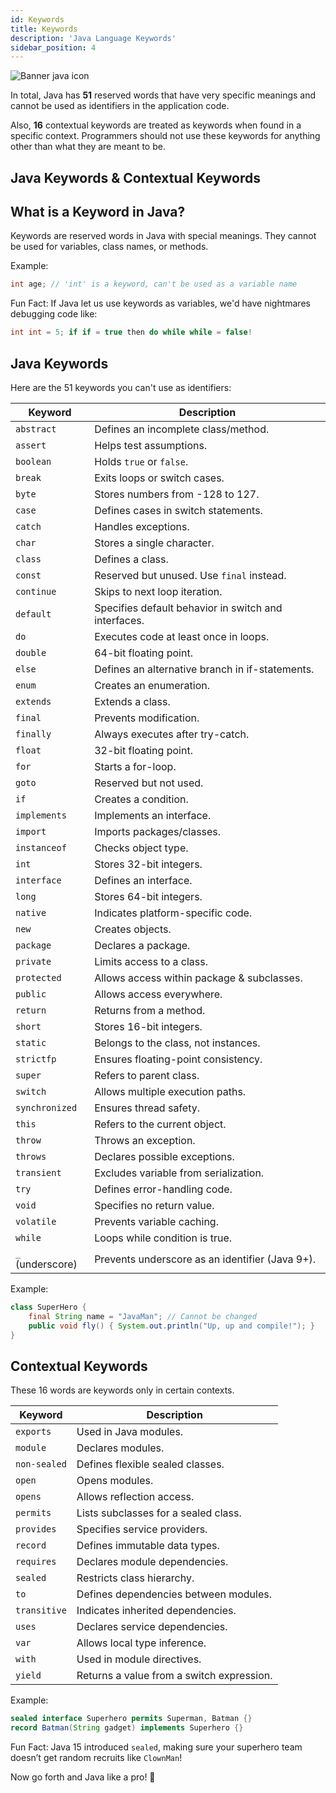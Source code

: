 ```yaml
---
id: Keywords
title: Keywords
description: 'Java Language Keywords'
sidebar_position: 4
---
```

![Banner java icon](@site/static/img/kits/java/banner-java-icon.png)

In total, Java has **51** reserved words that have very specific meanings and cannot be used as identifiers in the application code.

Also, **16** contextual keywords are treated as keywords when found in a specific context. Programmers should not use these keywords for anything other than what they are meant to be.

## Java Keywords & Contextual Keywords

## What is a Keyword in Java?

Keywords are reserved words in Java with special meanings. They cannot be used for variables, class names, or methods.

Example:

```java
int age; // 'int' is a keyword, can't be used as a variable name
```

Fun Fact: If Java let us use keywords as variables, we'd have nightmares debugging code like:

```java
int int = 5; if if = true then do while while = false!
```

## Java Keywords

Here are the 51 keywords you can't use as identifiers:

| Keyword   | Description |
|-----------|------------|
| `abstract` | Defines an incomplete class/method. |
| `assert` | Helps test assumptions. |
| `boolean` | Holds `true` or `false`. |
| `break` | Exits loops or switch cases. |
| `byte` | Stores numbers from -128 to 127. |
| `case` | Defines cases in switch statements. |
| `catch` | Handles exceptions. |
| `char` | Stores a single character. |
| `class` | Defines a class. |
| `const` | Reserved but unused. Use `final` instead. |
| `continue` | Skips to next loop iteration. |
| `default` | Specifies default behavior in switch and interfaces. |
| `do` | Executes code at least once in loops. |
| `double` | 64-bit floating point. |
| `else` | Defines an alternative branch in if-statements. |
| `enum` | Creates an enumeration. |
| `extends` | Extends a class. |
| `final` | Prevents modification. |
| `finally` | Always executes after try-catch. |
| `float` | 32-bit floating point. |
| `for` | Starts a for-loop. |
| `goto` | Reserved but not used. |
| `if` | Creates a condition. |
| `implements` | Implements an interface. |
| `import` | Imports packages/classes. |
| `instanceof` | Checks object type. |
| `int` | Stores 32-bit integers. |
| `interface` | Defines an interface. |
| `long` | Stores 64-bit integers. |
| `native` | Indicates platform-specific code. |
| `new` | Creates objects. |
| `package` | Declares a package. |
| `private` | Limits access to a class. |
| `protected` | Allows access within package & subclasses. |
| `public` | Allows access everywhere. |
| `return` | Returns from a method. |
| `short` | Stores 16-bit integers. |
| `static` | Belongs to the class, not instances. |
| `strictfp` | Ensures floating-point consistency. |
| `super` | Refers to parent class. |
| `switch` | Allows multiple execution paths. |
| `synchronized` | Ensures thread safety. |
| `this` | Refers to the current object. |
| `throw` | Throws an exception. |
| `throws` | Declares possible exceptions. |
| `transient` | Excludes variable from serialization. |
| `try` | Defines error-handling code. |
| `void` | Specifies no return value. |
| `volatile` | Prevents variable caching. |
| `while` | Loops while condition is true. |
| `_` (underscore) | Prevents underscore as an identifier (Java 9+). |

Example:

```java
class SuperHero {
    final String name = "JavaMan"; // Cannot be changed
    public void fly() { System.out.println("Up, up and compile!"); }
}
```

## Contextual Keywords

These 16 words are keywords only in certain contexts.

| Keyword     | Description |
|-------------|------------|
| `exports`   | Used in Java modules. |
| `module`    | Declares modules. |
| `non-sealed` | Defines flexible sealed classes. |
| `open`      | Opens modules. |
| `opens`     | Allows reflection access. |
| `permits`   | Lists subclasses for a sealed class. |
| `provides`  | Specifies service providers. |
| `record`    | Defines immutable data types. |
| `requires`  | Declares module dependencies. |
| `sealed`    | Restricts class hierarchy. |
| `to`        | Defines dependencies between modules. |
| `transitive` | Indicates inherited dependencies. |
| `uses`      | Declares service dependencies. |
| `var`       | Allows local type inference. |
| `with`      | Used in module directives. |
| `yield`     | Returns a value from a switch expression. |

Example:

```java
sealed interface Superhero permits Superman, Batman {}
record Batman(String gadget) implements Superhero {}
```

Fun Fact: Java 15 introduced `sealed`, making sure your superhero team doesn’t get random recruits like `ClownMan`!

Now go forth and Java like a pro! 🚀
